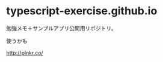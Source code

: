 typescript-exercise.github.io
=============================

勉強メモ＋サンプルアプリ公開用リポジトリ。


使うかも

http://plnkr.co/
